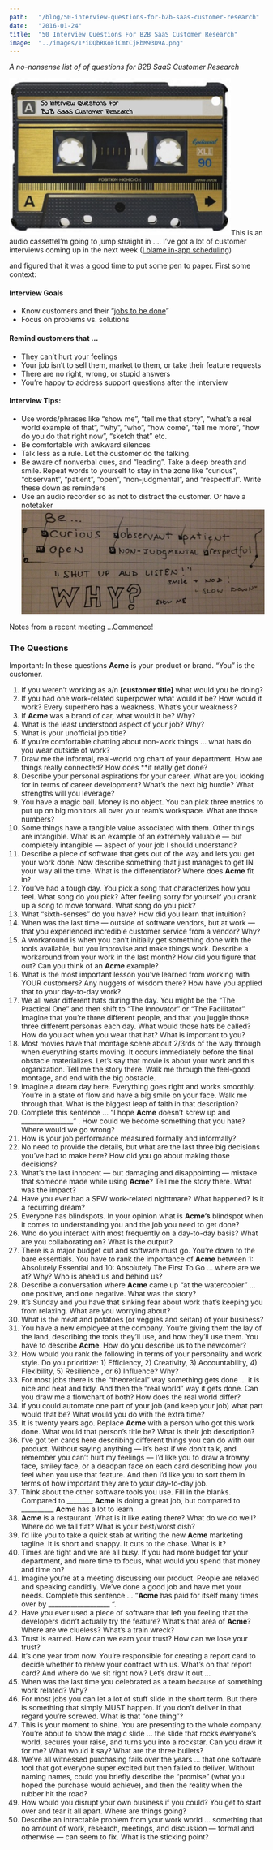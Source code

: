 ```yaml
---
path:	"/blog/50-interview-questions-for-b2b-saas-customer-research"
date:	"2016-01-24"
title:	"50 Interview Questions For B2B SaaS Customer Research"
image:	"../images/1*iDQbRKoEiCmtCjRbM93D9A.png"
---
```


*A no-nonsense list of of questions for B2B SaaS Customer Research*

![](../images/1*iDQbRKoEiCmtCjRbM93D9A.png)This is an audio cassetteI’m going to jump straight in …. I’ve got a lot of customer interviews coming up in the next week ([I blame in-app scheduling](http://blog.pendo.io/2016/01/22/this-product-manager-hack-saved-me-one-hour-a-day-and-helped-me-connect-with-more-customers/))

 and figured that it was a good time to put some pen to paper. First some context:

#### **Interview Goals**

* Know customers and their “[jobs to be done](http://www.christenseninstitute.org/key-concepts/jobs-to-be-done/)”
* Focus on problems vs. solutions
#### **Remind customers that …**

* They can’t hurt your feelings
* Your job isn’t to sell them, market to them, or take their feature requests
* There are no right, wrong, or stupid answers
* You’re happy to address support questions after the interview
#### **Interview Tips:**

* Use words/phrases like “show me”, “tell me that story”, “what’s a real world example of that”, “why”, “who”, “how come”, “tell me more”, “how do you do that right now”, “sketch that” etc.
* Be comfortable with awkward silences
* Talk less as a rule. Let the customer do the talking.
* Be aware of nonverbal cues, and “leading”. Take a deep breath and smile. Repeat words to yourself to stay in the zone like “curious”, “observant”, “patient”, “open”, “non-judgmental”, and “respectful”. Write these down as reminders
* Use an audio recorder so as not to distract the customer. Or have a notetaker
![](../images/1*XfyklCIxMeb6sTsg7qXqeQ.png)

Notes from a recent meeting …Commence!

### The Questions

Important: In these questions **Acme** is your product or brand. “You” is the customer.

1. If you weren’t working as a/n **[customer title]** what would you be doing?
2. If you had one work-related superpower what would it be? How would it work? Every superhero has a weakness. What’s your weakness?
3. If **Acme** was a brand of car, what would it be? Why?
4. What is the least understood aspect of your job? Why?
5. What is your unofficial job title?
6. If you’re comfortable chatting about non-work things … what hats do you wear outside of work?
7. Draw me the informal, real-world org chart of your department. How are things really connected? How does **it really get done?
8. Describe your personal aspirations for your career. What are you looking for in terms of career development? What’s the next big hurdle? What strengths will you leverage?
9. You have a magic ball. Money is no object. You can pick three metrics to put up on big monitors all over your team’s workspace. What are those numbers?
10. Some things have a tangible value associated with them. Other things are intangible. What is an example of an extremely valuable — but completely intangible — aspect of your job I should understand?
11. Describe a piece of software that gets out of the way and lets you get your work done. Now describe something that just manages to get IN your way all the time. What is the differentiator? Where does **Acme** fit in?
12. You’ve had a tough day. You pick a song that characterizes how you feel. What song do you pick? After feeling sorry for yourself you crank up a song to move forward. What song do you pick?
13. What “sixth-senses” do you have? How did you learn that intuition?
14. When was the last time — outside of software vendors, but at work — that you experienced incredible customer service from a vendor? Why?
15. A workaround is when you can’t initially get something done with the tools available, but you improvise and make things work. Describe a workaround from your work in the last month? How did you figure that out? Can you think of an **Acme** example?
16. What is the most important lesson you’ve learned from working with YOUR customers? Any nuggets of wisdom there? How have you applied that to your day-to-day work?
17. We all wear different hats during the day. You might be the “The Practical One” and then shift to “The Innovator” or “The Facilitator”. Imagine that you’re three different people, and that you juggle those three different personas each day. What would those hats be called? How do you act when you wear that hat? What is important to you?
18. Most movies have that montage scene about 2/3rds of the way through when everything starts moving. It occurs immediately before the final obstacle materializes. Let’s say that movie is about your work and this organization. Tell me the story there. Walk me through the feel-good montage, and end with the big obstacle.
19. Imagine a dream day here. Everything goes right and works smoothly. You’re in a state of flow and have a big smile on your face. Walk me through that. What is the biggest leap of faith in that description?
20. Complete this sentence … “I hope **Acme** doesn’t screw up and \_\_\_\_\_\_\_\_\_\_\_\_\_\_\_\_” . How could we become something that you hate? Where would we go wrong?
21. How is your job performance measured formally and informally?
22. No need to provide the details, but what are the last three big decisions you’ve had to make here? How did you go about making those decisions?
23. What’s the last innocent — but damaging and disappointing — mistake that someone made while using **Acme**? Tell me the story there. What was the impact?
24. Have you ever had a SFW work-related nightmare? What happened? Is it a recurring dream?
25. Everyone has blindspots. In your opinion what is **Acme’s** blindspot when it comes to understanding you and the job you need to get done?
26. Who do you interact with most frequently on a day-to-day basis? What are you collaborating on? What is the output?
27. There is a major budget cut and software must go. You’re down to the bare essentials. You have to rank the importance of **Acme** between 1: Absolutely Essential and 10: Absolutely The First To Go … where are we at? Why? Who is ahead us and behind us?
28. Describe a conversation where **Acme** came up “at the watercooler” … one positive, and one negative. What was the story?
29. It’s Sunday and you have that sinking fear about work that’s keeping you from relaxing. What are you worrying about?
30. What is the meat and potatoes (or veggies and seitan) of your business?
31. You have a new employee at the company. You’re giving them the lay of the land, describing the tools they’ll use, and how they’ll use them. You have to describe **Acme**. How do you describe us to the newcomer?
32. How would you rank the following in terms of your personality and work style. Do you prioritize: 1) Efficiency, 2) Creativity, 3) Accountability, 4) Flexibility, 5) Resilience , or 6) Influence? Why?
33. For most jobs there is the “theoretical” way something gets done … it is nice and neat and tidy. And then the “real world” way it gets done. Can you draw me a flowchart of both? How does the real world differ?
34. If you could automate one part of your job (and keep your job) what part would that be? What would you do with the extra time?
35. It is twenty years ago. Replace **Acme** with a person who got this work done. What would that person’s title be? What is their job description?
36. I’ve got ten cards here describing different things you can do with our product. Without saying anything — it’s best if we don’t talk, and remember you can’t hurt my feelings — I’d like you to draw a frowny face, smiley face, or a deadpan face on each card describing how you feel when you use that feature. And then I’d like you to sort them in terms of how important they are to your day-to-day job.
37. Think about the other software tools you use. Fill in the blanks. Compared to \_\_\_\_\_\_\_\_ **Acme** is doing a great job, but compared to \_\_\_\_\_\_\_\_\_\_ **Acm**e has a lot to learn.
38. **Acme** is a restaurant. What is it like eating there? What do we do well? Where do we fall flat? What is your best/worst dish?
39. I’d like you to take a quick stab at writing the new **Acme** marketing tagline. It is short and snappy. It cuts to the chase. What is it?
40. Times are tight and we are all busy. If you had more budget for your department, and more time to focus, what would you spend that money and time on?
41. Imagine you’re at a meeting discussing our product. People are relaxed and speaking candidly. We’ve done a good job and have met your needs. Complete this sentence … “**Acme** has paid for itself many times over by \_\_\_\_\_\_\_\_\_\_\_\_\_\_\_\_\_\_\_ “.
42. Have you ever used a piece of software that left you feeling that the developers didn’t actually try the feature? What’s that area of **Acme**? Where are we clueless? What’s a train wreck?
43. Trust is earned. How can we earn your trust? How can we lose your trust?
44. It’s one year from now. You’re responsible for creating a report card to decide whether to renew your contract with us. What’s on that report card? And where do we sit right now? Let’s draw it out …
45. When was the last time you celebrated as a team because of something work related? Why?
46. For most jobs you can let a lot of stuff slide in the short term. But there is something that simply MUST happen. If you don’t deliver in that regard you’re screwed. What is that “one thing”?
47. This is your moment to shine. You are presenting to the whole company. You’re about to show the magic slide … the slide that rocks everyone’s world, secures your raise, and turns you into a rockstar. Can you draw it for me? What would it say? What are the three bullets?
48. We’ve all witnessed purchasing fails over the years … that one software tool that got everyone super excited but then failed to deliver. Without naming names, could you briefly describe the “promise” (what you hoped the purchase would achieve), and then the reality when the rubber hit the road?
49. How would you disrupt your own business if you could? You get to start over and tear it all apart. Where are things going?
50. Describe an intractable problem from your work world … something that no amount of work, research, meetings, and discussion — formal and otherwise — can seem to fix. What is the sticking point?
